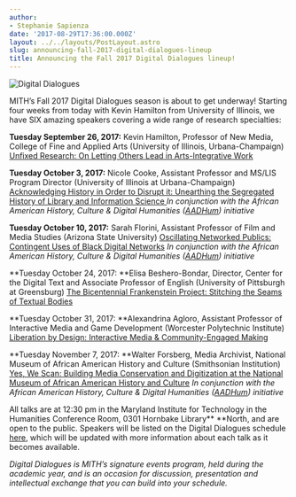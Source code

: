 ```yaml
---
author:
- Stephanie Sapienza
date: '2017-08-29T17:36:00.000Z'
layout: ../../layouts/PostLayout.astro
slug: announcing-fall-2017-digital-dialogues-lineup
title: Announcing the Fall 2017 Digital Dialogues lineup!
---
```


![Digital Dialogues](/assets/images/2009-12-header_digital-dialogues-h.jpg)

MITH’s Fall 2017 Digital Dialogues season is about to get underway! Starting four weeks from today with Kevin Hamilton from University of Illinois, we have SIX amazing speakers covering a wide range of research specialties:

**Tuesday September 26, 2017:** Kevin Hamilton, Professor of New Media, College of Fine and Applied Arts (University of Illinois, Urbana-Champaign​) [Unfixed Research: On Letting Others Lead in Arts-Integrative Work](http://mith.umd.edu/dialogues/dd-fall-2017-kevin-hamilton)

**Tuesday October 3, 2017:** Nicole Cooke, Assistant Professor and MS/LIS Program Director (University of Illinois at Urbana-Champaign) [Acknowledging History in Order to Disrupt it: Unearthing the Segregated History of Library and Information Science ](http://mith.umd.edu/dialogues/dd-fall-2017-nicole-cooke)_In conjunction with the African American History, Culture & Digital Humanities ([AADHum](http://aadhum.umd.edu/)) initiative_

**Tuesday October 10, 2017:** Sarah Florini, Assistant Professor of Film and Media Studies (Arizona State University) [Oscillating Networked Publics: Contingent Uses of Black Digital Networks](http://mith.umd.edu/dialogues/dd-fall-2017-kevin-hamilton) _In conjunction with the African American History, Culture & Digital Humanities ([AADHum](http://aadhum.umd.edu/)) initiative_

**Tuesday October 24, 2017: **Elisa Beshero-Bondar, Director, Center for the Digital Text and Associate Professor of English (University of Pittsburgh at Greensburg) [The Bicentennial Frankenstein Project: Stitching the Seams of Textual Bodies](http://mith.umd.edu/dialogues/dd-fall-2017-elisa-beshero-bondar)

**Tuesday October 31, 2017: **Alexandrina Agloro, Assistant Professor of Interactive Media and Game Development (Worcester Polytechnic Institute) [Liberation by Design: Interactive Media & Community-Engaged Making](http://mith.umd.edu/dialogues/dd-fall-2017-alexandrina-agloro)

**Tuesday November 7, 2017: **Walter Forsberg, Media Archivist, National Museum of African American History and Culture (Smithsonian Institution) [Yes, We Scan: Building Media Conservation and Digitization at the National Museum of African American History and Culture](http://mith.umd.edu/dialogues/dd-fall-2017-walter-forsberg) _In conjunction with the African American History, Culture & Digital Humanities ([AADHum](http://aadhum.umd.edu/)) initiative_

All talks are at 12:30 pm in the Maryland Institute for Technology in the Humanities Conference Room, 0301 Hornbake Library\*\* \*\*North, and are open to the public. Speakers will be listed on the Digital Dialogues schedule [here](http://mith.umd.edu/digital-dialogues/schedule/), which will be updated with more information about each talk as it becomes available.

_Digital Dialogues is MITH’s signature events program, held during the academic year, and is an occasion for discussion, presentation and intellectual exchange that you can build into your schedule._